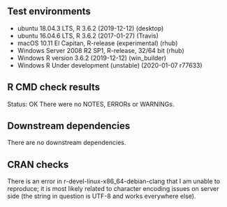 ## Test environments
* ubuntu 18.04.3 LTS, R 3.6.2 (2019-12-12) (desktop)
* ubuntu 16.04.6 LTS, R 3.6.2 (2017-01-27) (Travis)  
* macOS 10.11 El Capitan, R-release (experimental) (rhub)
* Windows Server 2008 R2 SP1, R-release, 32/64 bit (rhub)
* Windows R version 3.6.2 (2019-12-12) (win_builder)
* Windows R Under development (unstable) (2020-01-07 r77633)

## R CMD check results
Status: OK
There were no NOTES, ERRORs or WARNINGs.  

## Downstream dependencies
There are no downstream dependencies.

## CRAN checks
There is an error in r-devel-linux-x86_64-debian-clang that I am unable to reproduce; it is most likely related to character encoding issues on server side (the string in question is UTF-8 and works everywhere else).
